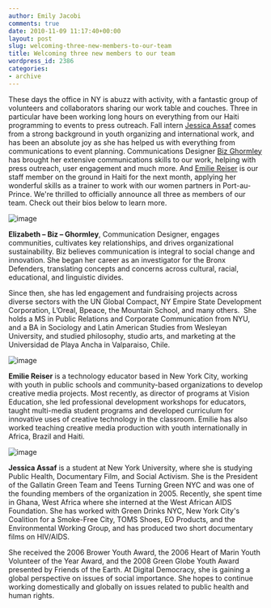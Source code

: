 ```yaml
---
author: Emily Jacobi
comments: true
date: 2010-11-09 11:17:40+00:00
layout: post
slug: welcoming-three-new-members-to-our-team
title: Welcoming three new members to our team
wordpress_id: 2386
categories:
- archive
---
```


These days the office in NY is abuzz with activity, with a fantastic group of volunteers and collaborators sharing our work table and couches. Three in particular have been working long hours on everything from our Haiti programming to events to press outreach. Fall intern [Jessica Assaf](http://twitter.com/JessAssaf) comes from a strong background in youth organizing and international work, and has been an absolute joy as she has helped us with everything from communications to event planning. Communications Designer [Biz Ghormley](http://twitter.com/onewitness) has brought her extensive communications skills to our work, helping with press outreach, user engagement and much more. And [Emilie Reiser](http://twitter.com/emreiser) is our staff member on the ground in Haiti for the next month, applying her wonderful skills as a trainer to work with our women partners in Port-au-Prince. We're thrilled to officially announce all three as members of our team. Check out their bios below to learn more.

![image](http://farm2.static.flickr.com/1054/5157727299_1c3a994f35.jpg)

**Elizabeth – Biz – Ghormley**, Communication Designer, engages communities, cultivates key relationships, and drives organizational sustainability. Biz believes communication is integral to social change and innovation. She began her career as an investigator for the Bronx Defenders, translating concepts and concerns across cultural, racial, educational, and linguistic divides.

Since then, she has led engagement and fundraising projects across diverse sectors with the UN Global Compact, NY Empire State Development Corporation, L’Oreal, Bpeace, the Mountain School, and many others.  She holds a MS in Public Relations and Corporate Communication from NYU, and a BA in Sociology and Latin American Studies from Wesleyan University, and studied philosophy, studio arts, and marketing at the Universidad de Playa Ancha in Valparaiso, Chile.

![image](http://farm2.static.flickr.com/1157/5158335722_94e7413948_o.jpg)

**Emilie Reiser** is a technology educator based in New York City, working with  youth in public schools and community-based organizations to develop  creative media projects. Most recently, as director of programs at  Vision Education, she led professional development workshops for  educators, taught multi-media student programs and developed curriculum  for innovative uses of creative technology in the classroom. Emilie has  also worked teaching creative media production with youth  internationally in Africa, Brazil and Haiti.

![image](http://farm2.static.flickr.com/1259/5158167557_f8e80cf885.jpg)

**Jessica Assaf** is a student at New York University, where she is studying Public Health, Documentary Film, and Social Activism. She is the President of the Gallatin Green Team and Teens Turning Green NYC and was one of the founding members of the organization in 2005. Recently, she spent time in Ghana, West Africa where she interned at the West African AIDS Foundation. She has worked with Green Drinks NYC, New York City's Coalition for a Smoke-Free City, TOMS Shoes, EO Products, and the Environmental Working Group, and has produced two short documentary films on HIV/AIDS.

She received the 2006 Brower Youth Award, the 2006 Heart of Marin Youth Volunteer of the Year Award, and the 2008 Green Globe Youth Award presented by Friends of the Earth. At Digital Democracy, she is gaining a global perspective on issues of social importance. She hopes to continue working domestically and globally on issues related to public health and human rights.
